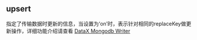 ## upsert

指定了传输数据时更新的信息，当设置为‘on’时，表示针对相同的replaceKey做更新操作，详细功能介绍请查看 
[DataX Mongodb Writer](https://github.com/alibaba/DataX/blob/master/mongodbwriter/doc/mongodbwriter.md)